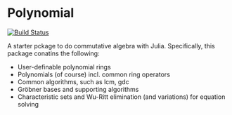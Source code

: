 # Polynomial

[![Build Status](https://travis-ci.org/hmwill/Polynomial.jl.png)](https://travis-ci.org/hmwill/Polynomial.jl)

A starter pckage to do commutative algebra with Julia. Specifically, this package conatins the following:

- User-definable polynomial rings
- Polynomials (of course) incl. common ring operators
- Common algorithms, such as lcm, gdc
- Gröbner bases and supporting algorithms
- Characteristic sets and Wu-Ritt elimination (and variations) for equation solving